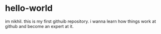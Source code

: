# hello-world

im nikhil. this is my first githuib repository. i wanna learn how things work at github and become an expert at it.
